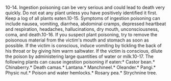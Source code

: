 10-14\. Ingestion poisoning can be very serious and could lead to death very quickly. Do not eat any plant unless you have positively identified it first. Keep a log of all plants eaten.10-15\. Symptoms of ingestion poisoning can include nausea, vomiting, diarrhea, abdominal cramps, depressed heartbeat and respiration, headaches, hallucinations, dry mouth, unconsciousness, coma, and death.10-16\. If you suspect plant poisoning, try to remove the poisonous material from the victim's mouth and stomach as soon as possible. If the victim is conscious, induce vomiting by tickling the back of his throat or by giving him warm saltwater. If the victim is conscious, dilute the poison by administering large quantities of water or milk.10-17\. The following plants can cause ingestion poisoning if eaten:*  Castor bean.*  Chinaberry.*  Death camas.*  Lantana.*  Manchineel.*  Oleander.*  Pangi.*  Physic nut.*  Poison and water hemlocks.*  Rosary pea.*  Strychnine tree.